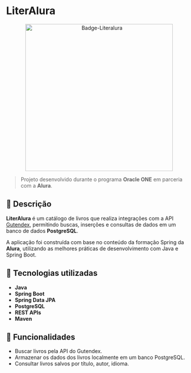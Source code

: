# LiterAlura

<p align="center">
  <img width="400" height="400" alt="Badge-Literalura" src="https://github.com/user-attachments/assets/6fca6823-02a4-4e55-a93e-bcde19c07b9a" />
</p>

> Projeto desenvolvido durante o programa **Oracle ONE** em parceria com a **Alura**.

## 📖 Descrição

**LiterAlura** é um catálogo de livros que realiza integrações com a API [Gutendex](https://gutendex.com/), permitindo buscas, inserções e consultas de dados em um banco de dados **PostgreSQL**.

A aplicação foi construída com base no conteúdo da formação Spring da **Alura**, utilizando as melhores práticas de desenvolvimento com Java e Spring Boot.

## 🚀 Tecnologias utilizadas

- **Java**
- **Spring Boot**
- **Spring Data JPA**
- **PostgreSQL**
- **REST APIs**
- **Maven**

## 🔧 Funcionalidades

- Buscar livros pela API do Gutendex.
- Armazenar os dados dos livros localmente em um banco PostgreSQL.
- Consultar livros salvos por título, autor, idioma.
